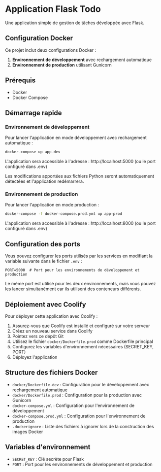 # Application Flask Todo

Une application simple de gestion de tâches développée avec Flask.

## Configuration Docker

Ce projet inclut deux configurations Docker :

1. **Environnement de développement** avec rechargement automatique
2. **Environnement de production** utilisant Gunicorn

## Prérequis

- Docker
- Docker Compose

## Démarrage rapide

### Environnement de développement

Pour lancer l'application en mode développement avec rechargement automatique :

```bash
docker-compose up app-dev
```

L'application sera accessible à l'adresse : http://localhost:5000 (ou le port configuré dans .env)

Les modifications apportées aux fichiers Python seront automatiquement détectées et l'application redémarrera.

### Environnement de production

Pour lancer l'application en mode production :

```bash
docker-compose -f docker-compose.prod.yml up app-prod
```

L'application sera accessible à l'adresse : http://localhost:8000 (ou le port configuré dans .env)

## Configuration des ports

Vous pouvez configurer les ports utilisés par les services en modifiant la variable suivante dans le fichier `.env` :

```
PORT=5000  # Port pour les environnements de développement et production
```

Le même port est utilisé pour les deux environnements, mais vous pouvez les lancer simultanément car ils utilisent des conteneurs différents.

## Déploiement avec Coolify

Pour déployer cette application avec Coolify :

1. Assurez-vous que Coolify est installé et configuré sur votre serveur
2. Créez un nouveau service dans Coolify
3. Pointez vers ce dépôt Git
4. Utilisez le fichier `docker/Dockerfile.prod` comme Dockerfile principal
5. Configurez les variables d'environnement nécessaires (SECRET_KEY, PORT)
6. Déployez l'application

## Structure des fichiers Docker

- `docker/Dockerfile.dev` : Configuration pour le développement avec rechargement automatique
- `docker/Dockerfile.prod` : Configuration pour la production avec Gunicorn
- `docker-compose.yml` : Configuration pour l'environnement de développement
- `docker-compose.prod.yml` : Configuration pour l'environnement de production
- `.dockerignore` : Liste des fichiers à ignorer lors de la construction des images Docker

## Variables d'environnement

- `SECRET_KEY` : Clé secrète pour Flask
- `PORT` : Port pour les environnements de développement et production
